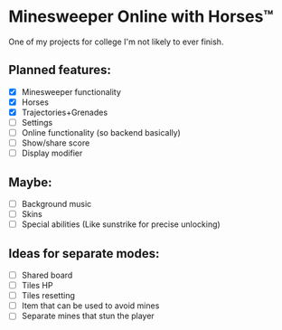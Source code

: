 # Minesweeper Online with Horses™
One of my projects for college I'm not likely to ever finish.
## Planned features:
- [x] Minesweeper functionality
- [x] Horses
- [x] Trajectories+Grenades
- [ ] Settings
- [ ] Online functionality (so backend basically)
- [ ] Show/share score
- [ ] Display modifier
## Maybe:
- [ ] Background music
- [ ] Skins
- [ ] Special abilities (Like sunstrike for precise unlocking)
## Ideas for separate modes:
- [ ] Shared board
- [ ] Tiles HP
- [ ] Tiles resetting
- [ ] Item that can be used to avoid mines
- [ ] Separate mines that stun the player